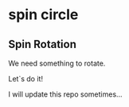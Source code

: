 # spin circle
## Spin Rotation
 We need something to rotate.

 Let`s do it!

I will update this repo sometimes...

